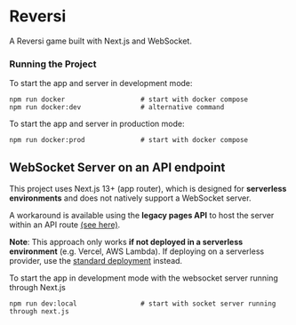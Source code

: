# Reversi

A Reversi game built with Next.js and WebSocket.

### Running the Project

To start the app and server in development mode:

```
npm run docker                   # start with docker compose
npm run docker:dev               # alternative command
```

To start the app and server in production mode:

```
npm run docker:prod              # start with docker compose
```

## WebSocket Server on an API endpoint

This project uses Next.js 13+ (app router), which is designed for **serverless environments**
and does not natively support a WebSocket server.

A workaround is available using the **legacy pages API** to host the server within an API route [(see here)](/src/pages/api/ws.ts).

**Note**: This approach only works **if not deployed in a serverless environment** (e.g. Vercel, AWS Lambda). If
deploying on a serverless provider, use the [standard deployment](#running-the-project) instead.

To start the app in development mode with the websocket server running through Next.js

```
npm run dev:local                # start with socket server running through next.js
```
